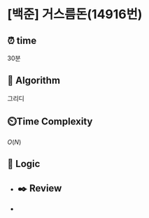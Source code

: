 # [백준]  거스름돈(14916번)

## ⏰  **time**

30분

## :pushpin: **Algorithm**

그리디

## ⏲️**Time Complexity**

$O(N)$

## :round_pushpin: **Logic**

- ## :black_nib: **Review**

- 
